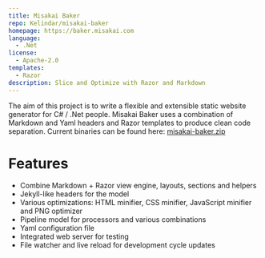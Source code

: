 ```yaml
---
title: Misakai Baker
repo: Kelindar/misakai-baker
homepage: https://baker.misakai.com
language:
  - .Net
license:
  - Apache-2.0
templates:
  - Razor
description: Slice and Optimize with Razor and Markdown
---
```


The aim of this project is to write a flexible and extensible static website generator for C# / .Net people. Misakai Baker uses a combination of Markdown and Yaml headers and Razor templates to produce clean code separation.
Current binaries can be found here: [misakai-baker.zip](https://pub.misakai.com/Baker/bin/misakai-baker.zip)

# Features

- Combine Markdown + Razor view engine, layouts, sections and helpers
- Jekyll-like headers for the model
- Various optimizations: HTML minifier, CSS minifier, JavaScript minifier and PNG optimizer
- Pipeline model for processors and various combinations
- Yaml configuration file
- Integrated web server for testing
- File watcher and live reload for development cycle updates
